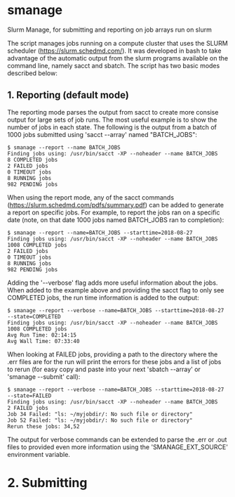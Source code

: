 # smanage
Slurm Manage, for submitting and reporting on job arrays run on slurm

The script manages jobs running on a compute cluster that uses the SLURM scheduler (https://slurm.schedmd.com/). 
It was developed in bash to take advantage of the automatic output from the slurm programs available on the command line, namely sacct and sbatch. The script has two basic modes described below:

## 1. Reporting (default mode)
The reporting mode parses the output from sacct to create more consise output for large sets of job runs. 
The most useful example is to show the number of jobs in each state. The following is the output from a batch of 1000 jobs submitted using 'sacct --array' named "BATCH_JOBS":

```
$ smanage --report --name BATCH_JOBS
Finding jobs using: /usr/bin/sacct -XP --noheader --name BATCH_JOBS
8 COMPLETED jobs
2 FAILED jobs
0 TIMEOUT jobs
8 RUNNING jobs
982 PENDING jobs
```

When using the report mode, any of the sacct commands (https://slurm.schedmd.com/pdfs/summary.pdf) can be added to generate a report on specific jobs. For example, to report the jobs ran on a specific date (note, on that date 1000 jobs named BATCH_JOBS ran to completion):

```
$ smanage --report --name=BATCH_JOBS --starttime=2018-08-27
Finding jobs using: /usr/bin/sacct -XP --noheader --name BATCH_JOBS
1008 COMPLETED jobs
2 FAILED jobs
0 TIMEOUT jobs
8 RUNNING jobs
982 PENDING jobs
```

Adding the '--verbose' flag adds more useful information about the jobs. When added to the example above and providing the sacct flag to only see COMPLETED jobs, the run time information is added to the output: 


```
$ smanage --report --verbose --name=BATCH_JOBS --starttime=2018-08-27 --state=COMPLETED
Finding jobs using: /usr/bin/sacct -XP --noheader --name BATCH_JOBS
1008 COMPLETED jobs
Avg Run Time: 02:14:15
Avg Wall Time: 07:33:40
```

When looking at FAILED jobs, providing a path to the directory where the .err files are for the run will print the errors for these jobs and a list of jobs to rerun (for easy copy and paste into your next 'sbatch --array' or 'smanage --submit' call):

```
$ smanage --report --verbose --name=BATCH_JOBS --starttime=2018-08-27 --state=FAILED
Finding jobs using: /usr/bin/sacct -XP --noheader --name BATCH_JOBS
2 FAILED jobs
Job 34 Failed: "ls: ~/myjobdir/: No such file or directory"
Job 52 Failed: "ls: ~/myjobdir/: No such file or directory"
Rerun these jobs: 34,52
```

The output for verbose commands can be extended to parse the .err or .out files to provided even more information using the 'SMANAGE_EXT_SOURCE' environment variable.

# 2. Submitting



